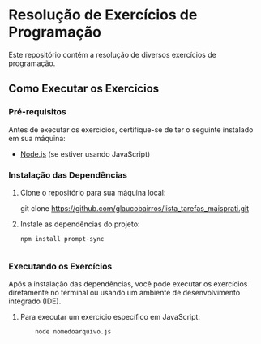 # Resolução de Exercícios de Programação

Este repositório contém a resolução de diversos exercícios de programação.


## Como Executar os Exercícios

### Pré-requisitos

Antes de executar os exercícios, certifique-se de ter o seguinte instalado em sua máquina:

- [Node.js](https://nodejs.org/) (se estiver usando JavaScript)

### Instalação das Dependências

1. Clone o repositório para sua máquina local:
  
    git clone https://github.com/glaucobairros/lista_tarefas_maisprati.git
   

2. Instale as dependências do projeto:
    ```
    npm install prompt-sync
  

### Executando os Exercícios

Após a instalação das dependências, você pode executar os exercícios diretamente no terminal ou usando um ambiente de desenvolvimento integrado (IDE).

1. Para executar um exercício específico em JavaScript:
    ```
        node nomedoarquivo.js
